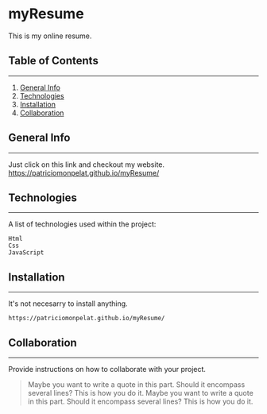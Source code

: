 # myResume
This is my online resume.
## Table of Contents
***
1. [General Info](#general-info)
2. [Technologies](#technologies)
3. [Installation](#installation)
4. [Collaboration](#collaboration)
## General Info
***
Just click on this link and checkout my website. https://patriciomonpelat.github.io/myResume/ 

## Technologies
***
A list of technologies used within the project:
```
Html
Css
JavaScript
```
## Installation
***
It's not necesarry to install anything.
```
https://patriciomonpelat.github.io/myResume/
```
## Collaboration
***
Provide instructions on how to collaborate with your project.
> Maybe you want to write a quote in this part. 
> Should it encompass several lines?
> This is how you do it.
> Maybe you want to write a quote in this part. 
> Should it encompass several lines?
> This is how you do it.
